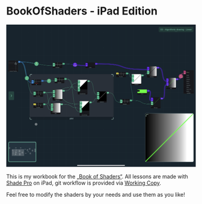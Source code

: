# BookOfShaders - iPad Edition

![](https://github.com/hacku/BookOfShaders/blob/master/title.png)


This is my workbook for the [„Book of Shaders“](https://thebookofshaders.com). All lessons are made with [Shade Pro](https://apps.apple.com/de/app/shade/id1402522815) on iPad, git workflow is provided via [Working Copy](https://apps.apple.com/de/app/working-copy-git-client/id896694807).

Feel free to modify the shaders by your needs and use them as you like!
